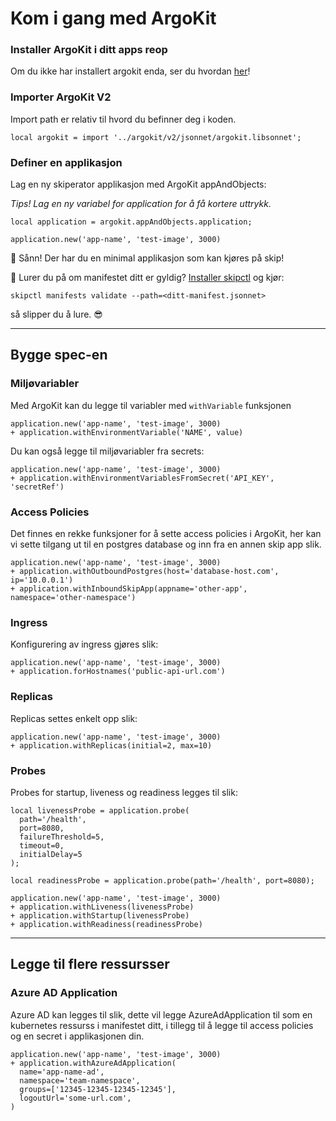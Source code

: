# Kom i gang med ArgoKit

### Installer ArgoKit i ditt apps reop
Om du ikke har installert argokit enda, ser du hvordan [her](./01-installation-guide.md)!


### Importer ArgoKit V2
Import path er relativ til hvord du befinner deg i koden.
```jsonnet
local argokit = import '../argokit/v2/jsonnet/argokit.libsonnet';
```

### Definer en applikasjon

Lag en ny skiperator applikasjon med ArgoKit appAndObjects:

*Tips! Lag en ny variabel for application for å få kortere uttrykk.*
```jsonnet
local application = argokit.appAndObjects.application;

application.new('app-name', 'test-image', 3000)
```

🎉 Sånn! Der har du en minimal applikasjon som kan kjøres på skip!

🤔 Lurer du på om manifestet ditt er gyldig? [Installer skipctl](https://skip.kartverket.no/docs/applikasjon-utrulling/skipctl/get-started) og kjør:
```shell
skipctl manifests validate --path=<ditt-manifest.jsonnet>
```
så slipper du å lure. 😎


---
## Bygge spec-en
### Miljøvariabler
Med ArgoKit kan du legge til variabler med `withVariable` funksjonen
```jsonnet
application.new('app-name', 'test-image', 3000)
+ application.withEnvironmentVariable('NAME', value)
```

Du kan også legge til miljøvariabler fra secrets:
```jsonnet
application.new('app-name', 'test-image', 3000)
+ application.withEnvironmentVariablesFromSecret('API_KEY', 'secretRef')
```


### Access Policies
Det finnes en rekke funksjoner for å sette access policies i ArgoKit,
her kan vi sette tilgang ut til en postgres database og inn fra en
annen skip app slik.

```jsonnet
application.new('app-name', 'test-image', 3000)
+ application.withOutboundPostgres(host='database-host.com', ip='10.0.0.1')
+ application.withInboundSkipApp(appname='other-app', namespace='other-namespace')
```

### Ingress
Konfigurering av ingress gjøres slik:
```jsonnet
application.new('app-name', 'test-image', 3000)
+ application.forHostnames('public-api-url.com')
```


### Replicas
Replicas settes enkelt opp slik:
```jsonnet
application.new('app-name', 'test-image', 3000)
+ application.withReplicas(initial=2, max=10)
```

### Probes
Probes for startup, liveness og readiness legges til slik:
```jsonnet
local livenessProbe = application.probe(
  path='/health',
  port=8080,
  failureThreshold=5,
  timeout=0,
  initialDelay=5
);

local readinessProbe = application.probe(path='/health', port=8080);

application.new('app-name', 'test-image', 3000)
+ application.withLiveness(livenessProbe)
+ application.withStartup(livenessProbe)
+ application.withReadiness(readinessProbe)
```

---
## Legge til flere ressursser

### Azure AD Application
Azure AD kan legges til slik, dette vil
legge AzureAdApplication til som en kubernetes ressurss i manifestet
ditt, i tillegg til å legge til access policies og en secret i applikasjonen din.
```jsonnet
application.new('app-name', 'test-image', 3000)
+ application.withAzureAdApplication(
  name='app-name-ad',
  namespace='team-namespace',
  groups=['12345-12345-12345-12345'],
  logoutUrl='some-url.com',
)
```
